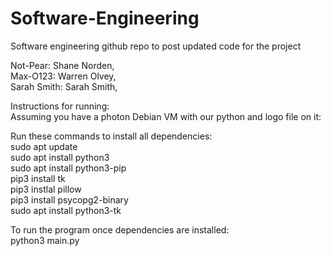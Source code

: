 # Software-Engineering <br/>
Software engineering github repo to post updated code for the project

Not-Pear: Shane Norden, <br/>
Max-O123: Warren Olvey, <br/>
Sarah Smith: Sarah Smith, <br/>


Instructions for running: <br/>
Assuming you have a photon Debian VM with our python and logo file on it:

Run these commands to install all dependencies:<br/>
sudo apt update <br/>
sudo apt install python3 <br/>
sudo apt install python3-pip <br/>
pip3 install tk <br/>
pip3 instlal pillow <br/>
pip3 install psycopg2-binary <br/>
sudo apt install python3-tk <br/>

To run the program once dependencies are installed: <br/>
python3 main.py
